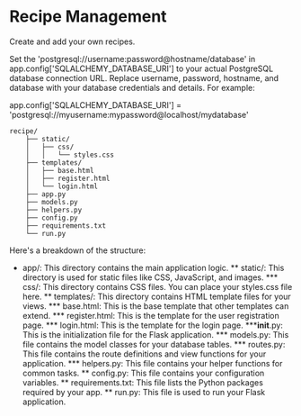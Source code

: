 # Recipe Management

Create and add your own recipes. 

Set the 'postgresql://username:password@hostname/database' in app.config['SQLALCHEMY_DATABASE_URI'] to your actual PostgreSQL database connection URL. Replace username, password, hostname, and database with your database credentials and details. For example:

app.config['SQLALCHEMY_DATABASE_URI'] = 'postgresql://myusername:mypassword@localhost/mydatabase'

```
recipe/
    ├── static/
    │   ├── css/
    │   │   └── styles.css
    ├── templates/
    │   ├── base.html
    │   ├── register.html
    │   └── login.html
    ├── app.py
    ├── models.py
    ├── helpers.py
    ├── config.py
    ├── requirements.txt
    └── run.py
```

Here's a breakdown of the structure:

* app/: This directory contains the main application logic.
** static/: This directory is used for static files like CSS, JavaScript, and images.
*** css/: This directory contains CSS files. You can place your styles.css file here.
** templates/: This directory contains HTML template files for your views.
*** base.html: This is the base template that other templates can extend.
*** register.html: This is the template for the user registration page.
*** login.html: This is the template for the login page.
***__init__.py: This is the initialization file for the Flask application.
*** models.py: This file contains the model classes for your database tables.
*** routes.py: This file contains the route definitions and view functions for your application.
*** helpers.py: This file contains your helper functions for common tasks.
** config.py: This file contains your configuration variables.
** requirements.txt: This file lists the Python packages required by your app.
** run.py: This file is used to run your Flask application.



